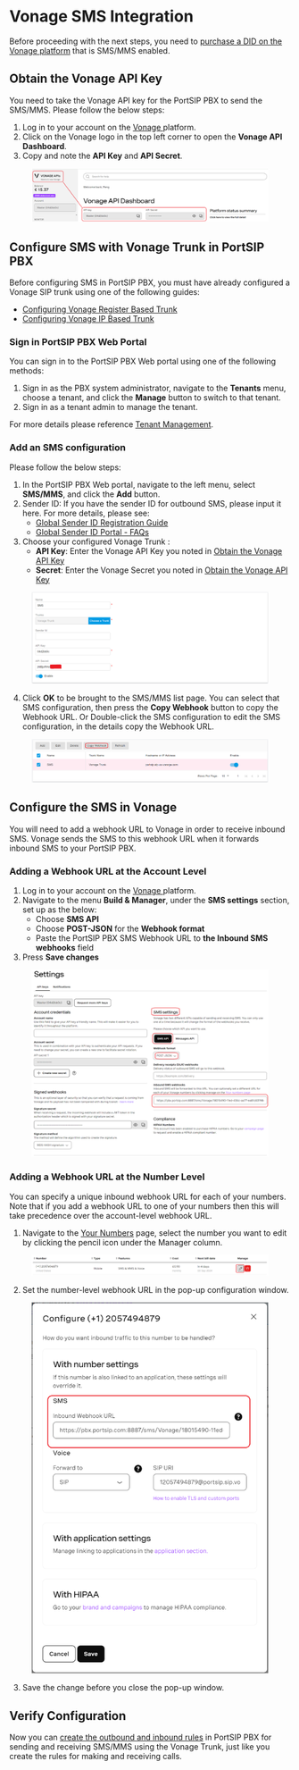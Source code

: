 # Vonage SMS Integration

Before proceeding with the next steps, you need to [purchase a DID on the Vonage platform](purchase-a-did-on-vonage-platform.md) that is SMS/MMS enabled.

## Obtain the Vonage API Key

You need to take the Vonage API key for the PortSIP PBX to send the SMS/MMS. Please follow the below steps:

1. Log in to your account on the [Vonage ](https://ui.idp.vonage.com/ui/auth/login)platform.
2. Click on the Vonage logo in the top left corner to open the **Vonage API Dashboard**.
3. Copy and note the **API Key** and **API Secret**.

<figure><img src="../../../.gitbook/assets/vonage-fig4.png" alt=""><figcaption></figcaption></figure>

## Configure SMS with Vonage Trunk in PortSIP PBX

Before configuring SMS in PortSIP PBX, you must have already configured a Vonage SIP trunk using one of the following guides:

* [Configuring Vonage Register Based Trunk](configuring-vonage-register-authentication-trunk.md)
* [Configuring Vonage IP Based Trunk](configuring-vonage-ip-authentication-trunk.md)

### Sign in PortSIP PBX Web Portal

You can sign in to the PortSIP PBX Web portal using one of the following methods:

1. Sign in as the PBX system administrator, navigate to the **Tenants** menu, choose a tenant, and click the **Manage** button to switch to that tenant.
2. Sign in as a tenant admin to manage the tenant.

For more details please reference [Tenant Management](../../portsip-pbx-administration-guide/3-tenant-management.md).

### Add an SMS configuration

Please follow the below steps:

1. In the PortSIP PBX Web portal, navigate to the left menu, select **SMS/MMS**, and click the **Add** button.&#x20;
2. Sender ID: If you have the sender ID for outbound SMS, please input it here. For more details, please see:
   * [Global Sender ID Registration Guide](https://api.support.vonage.com/hc/en-us/articles/6791919802652-Global-Sender-ID-Registration-Guide)
   * [Global Sender ID Portal - FAQs](https://api.support.vonage.com/hc/en-us/articles/9092597969436-Global-Sender-ID-Portal-FAQs)
3. Choose your configured Vonage Trunk :
   * **API Key**: Enter the Vonage API Key you noted in [Obtain the Vonage API Key](vonage-sms-integration.md#obtain-the-vonage-api-key)
   * **Secret**: Enter the Vonage Secret you noted in [Obtain the Vonage API Key](vonage-sms-integration.md#obtain-the-vonage-api-key)

<figure><img src="../../../.gitbook/assets/vonage-fig27.png" alt=""><figcaption></figcaption></figure>

4. Click **OK** to be brought to the SMS/MMS list page. You can select that SMS configuration, then press the **Copy Webhook** button to copy the Webhook URL. Or Double-click the SMS configuration to edit the SMS configuration, in the details copy the Webhook URL.

<figure><img src="../../../.gitbook/assets/vonage-fig28.png" alt=""><figcaption></figcaption></figure>

## Configure the SMS in Vonage

You will need to add a webhook URL to Vonage in order to receive inbound SMS. Vonage sends the SMS to this webhook URL when it forwards inbound SMS to your PortSIP PBX.

### Adding a Webhook URL at the Account Level

1. Log in to your account on the [Vonage ](https://ui.idp.vonage.com/ui/auth/login)platform.
2. Navigate to the menu **Build & Manager**, under the **SMS settings** section, set up as the below:
   * Choose **SMS API**
   * Choose **POST-JSON** for the **Webhook format**
   * Paste the PortSIP PBX SMS Webhook URL to **the Inbound SMS webhooks** field
3. Press **Save changes**

<figure><img src="../../../.gitbook/assets/vonage-fig29.png" alt=""><figcaption></figcaption></figure>

### Adding a Webhook URL at the Number Level

You can specify a unique inbound webhook URL for each of your numbers. Note that if you add a webhook URL to one of your numbers then this will take precedence over the account-level webhook URL.

1. Navigate to the [Your Numbers](https://dashboard.nexmo.com/your-numbers) page, select the number you want to edit by clicking the pencil icon under the Manager column.

<figure><img src="../../../.gitbook/assets/vonage-fig30.png" alt=""><figcaption></figcaption></figure>

2. Set the number-level webhook URL in the pop-up configuration window.

<figure><img src="../../../.gitbook/assets/vonage-fig31.png" alt="" width="563"><figcaption></figcaption></figure>

3. Save the change before you close the pop-up window.

## Verify Configuration

Now you can [create the outbound and inbound rules](configuring-outbound-and-inbound-calls.md) in PortSIP PBX for sending and receiving SMS/MMS using the Vonage Trunk, just like you create the rules for making and receiving calls.

